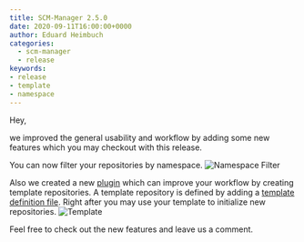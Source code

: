 ```yaml
---
title: SCM-Manager 2.5.0
date: 2020-09-11T16:00:00+0000
author: Eduard Heimbuch
categories:
  - scm-manager
  - release
keywords:
- release
- template
- namespace
---
```


Hey,

we improved the general usability and workflow by adding some new features which you may checkout with this release.

You can now filter your repositories by namespace.
![Namespace Filter](assets/namespace-filter.png)

Also we created a new [plugin](https://www.scm-manager.org/plugins/scm-repository-template-plugin/) which can improve your workflow by creating template repositories. A template repository is defined by adding a [template definition file](https://www.scm-manager.org/plugins/scm-repository-template-plugin/docs/1.0.x/en/usage/). Right after you may use your template to initialize new repositories.
![Template](assets/repository-template.png)


Feel free to check out the new features and leave us a comment.
